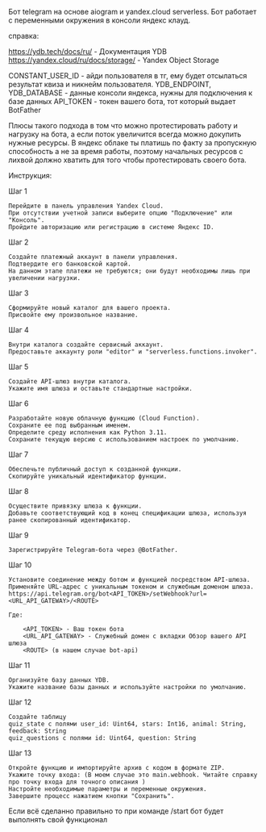 Бот telegram на основе aiogram и yandex.cloud serverless.
Бот работает с переменными окружения в консоли яндекс клауд.

справка:

https://ydb.tech/docs/ru/ - Документация YDB
https://yandex.cloud/ru/docs/storage/ - Yandex Object Storage

CONSTANT_USER_ID - айди пользователя в тг, ему будет отсылаться результат квиза и никнейм пользователя.
YDB_ENDPOINT, YDB_DATABASE - данные консоли яндекса, нужны для подключения к базе данных
API_TOKEN - токен вашего бота, тот который выдает BotFather

Плюсы такого подхода в том что можно протестировать работу и нагрузку на бота, а если поток увеличится всегда можно докупить нужные ресурсы. В яндекс облаке ты платишь по факту за пропускную способность а не за время работы, поэтому начальных ресурсов с лихвой должно хватить для того чтобы протестировать своего бота.

Инструкция:

Шаг 1

    Перейдите в панель управления Yandex Cloud.
    При отсутствии учетной записи выберите опцию "Подключение" или "Консоль".
    Пройдите авторизацию или регистрацию в системе Яндекс ID.

Шаг 2

    Создайте платежный аккаунт в панели управления.
    Подтвердите его банковской картой.
    На данном этапе платежи не требуются; они будут необходимы лишь при увеличении нагрузки.

Шаг 3

    Сформируйте новый каталог для вашего проекта.
    Присвойте ему произвольное название.

Шаг 4

    Внутри каталога создайте сервисный аккаунт.
    Предоставьте аккаунту роли "editor" и "serverless.functions.invoker".

Шаг 5

    Создайте API-шлюз внутри каталога.
    Укажите имя шлюза и оставьте стандартные настройки.

Шаг 6

    Разработайте новую облачную функцию (Cloud Function).
    Сохраните ее под выбранным именем.
    Определите среду исполнения как Python 3.11.
    Сохраните текущую версию с использованием настроек по умолчанию.

Шаг 7

    Обеспечьте публичный доступ к созданной функции.
    Скопируйте уникальный идентификатор функции.

Шаг 8

    Осуществите привязку шлюза к функции.
    Добавьте соответствующий код в конец спецификации шлюза, используя ранее скопированный идентификатор.

Шаг 9

    Зарегистрируйте Telegram-бота через @BotFather.

Шаг 10

    Установите соединение между ботом и функцией посредством API-шлюза.
    Применяйте URL-адрес с уникальным токеном и служебным доменом шлюза.
    https://api.telegram.org/bot<API_TOKEN>/setWebhook?url=<URL_API_GATEWAY>/<ROUTE>

    Где:

        <API_TOKEN> - Ваш токен бота
        <URL_API_GATEWAY> - Служебный домен с вкладки Обзор вашего API шлюза
        <ROUTE> (в нашем случае bot-api)

Шаг 11

    Организуйте базу данных YDB.
    Укажите название базы данных и используйте настройки по умолчанию.

Шаг 12

    Создайте таблицу 
    quiz_state с полями user_id: Uint64, stars: Int16, animal: String, feedback: String
    quiz_questions с полями id: Uint64, question: String

Шаг 13

    Откройте функцию и импортируйте архив с кодом в формате ZIP.
    Укажите точку входа: (В моем случае это main.webhook. Читайте справку про точку входа для точного описания )
    Настройте необходимые параметры и переменные окружения.
    Завершите процесс нажатием кнопки "Сохранить".

Если всё сделанно правильно то при команде /start бот будет выполнять свой функционал

